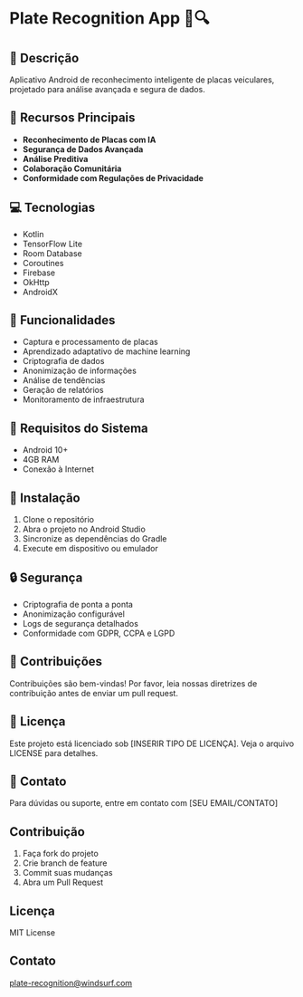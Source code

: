 # Plate Recognition App 🚗🔍

## 📝 Descrição
Aplicativo Android de reconhecimento inteligente de placas veiculares, projetado para análise avançada e segura de dados.

## 🌟 Recursos Principais
- **Reconhecimento de Placas com IA**
- **Segurança de Dados Avançada**
- **Análise Preditiva**
- **Colaboração Comunitária**
- **Conformidade com Regulações de Privacidade**

## 💻 Tecnologias
- Kotlin
- TensorFlow Lite
- Room Database
- Coroutines
- Firebase
- OkHttp
- AndroidX

## 🔧 Funcionalidades
- Captura e processamento de placas
- Aprendizado adaptativo de machine learning
- Criptografia de dados
- Anonimização de informações
- Análise de tendências
- Geração de relatórios
- Monitoramento de infraestrutura

## 📱 Requisitos do Sistema
- Android 10+
- 4GB RAM
- Conexão à Internet

## 🚀 Instalação
1. Clone o repositório
2. Abra o projeto no Android Studio
3. Sincronize as dependências do Gradle
4. Execute em dispositivo ou emulador

## 🔒 Segurança
- Criptografia de ponta a ponta
- Anonimização configurável
- Logs de segurança detalhados
- Conformidade com GDPR, CCPA e LGPD

## 🤝 Contribuições
Contribuições são bem-vindas! Por favor, leia nossas diretrizes de contribuição antes de enviar um pull request.

## 📄 Licença
Este projeto está licenciado sob [INSERIR TIPO DE LICENÇA]. Veja o arquivo LICENSE para detalhes.

## 📧 Contato
Para dúvidas ou suporte, entre em contato com [SEU EMAIL/CONTATO]

## Contribuição
1. Faça fork do projeto
2. Crie branch de feature
3. Commit suas mudanças
4. Abra um Pull Request

## Licença
MIT License

## Contato
plate-recognition@windsurf.com
